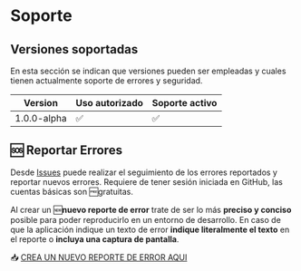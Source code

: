 # Soporte

## Versiones soportadas
En esta sección se indican que versiones pueden ser empleadas y cuales tienen actualmente soporte de errores y seguridad.

| Version       | Uso autorizado     | Soporte activo     |
| ------------- | ------------------ | ------------------ |
| 1.0.0-alpha   | :white_check_mark: | :white_check_mark: |

## :sos: Reportar Errores
Desde [Issues](https://github.com/UPAM5A/gestion-interna-bugTracker/issues) puede realizar el seguimiento de los errores reportados y reportar nuevos errores. Requiere de tener sesión iniciada en GitHub, las cuentas básicas son :free:gratuitas.

Al crear un :new:**nuevo reporte de error** trate de ser lo más **preciso y conciso** posible para poder reproducirlo en un entorno de desarrollo. En caso de que la aplicación indique un texto de error **indique literalmente el texto** en el reporte o **incluya una captura de pantalla**.

:inbox_tray: [CREA UN NUEVO REPORTE DE ERROR AQUI](https://github.com/UPAM5A/gestion-interna-bugTracker/issues/new?assignees=&labels=bug&template=reporte-de-error.md&title=%5BBUG%5D)
